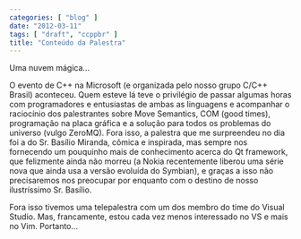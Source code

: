 ```yaml
---
categories: [ "blog" ]
date: "2012-03-11"
tags: [ "draft", "ccppbr" ]
title: "Conteúdo da Palestra"
---
```

Uma nuvem mágica...

O evento de C++ na Microsoft (e organizada pelo nosso grupo C/C++ Brasil)
aconteceu. Quem esteve lá teve o privilégio de passar algumas horas
com programadores e entusiastas de ambas as linguagens e acompanhar o
raciocínio dos palestrantes sobre Move Semantics, COM (good times),
programação na placa gráfica e a solução para todos os problemas
do universo (vulgo ZeroMQ). Fora isso, a palestra que me surpreendeu no
dia foi a do Sr. Basílio Miranda, cômica e inspirada, mas sempre nos
fornecendo um pouquinho mais de conhecimento acerca do Qt framework,
que felizmente ainda não morreu (a Nokia recentemente liberou uma
série nova que ainda usa a versão evoluída do Symbian), e graças a
isso não precisaremos nos preocupar por enquanto com o destino de nosso
ilustríssimo Sr. Basílio.

Fora isso tivemos uma telepalestra com um dos membro do time do Visual
Studio. Mas, francamente, estou cada vez menos interessado no VS e mais
no Vim. Portanto...
